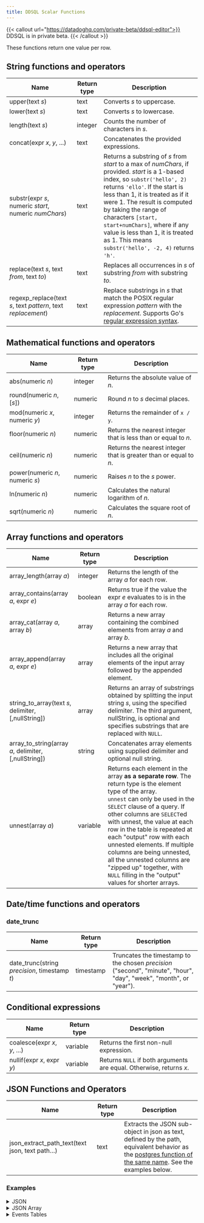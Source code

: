 ```yaml
---
title: DDSQL Scalar Functions
---
```


{{< callout url="https://datadoghq.com/private-beta/ddsql-editor">}}
DDSQL is in private beta.
{{< /callout >}}

These functions return one value per row.

## String functions and operators

| Name | Return type | Description |
|------|-------------|-------------|
| upper(text *s*) | text | Converts *s* to uppercase. |
| lower(text *s*) | text | Converts *s* to lowercase. |
| length(text *s*) | integer | Counts the number of characters in *s*. |
| concat(expr *x*, *y*, ...) | text | Concatenates the provided expressions. |
| substr(expr *s*, numeric *start*, numeric *numChars*) | text | Returns a substring of *s* from *start* to a max of *numChars*, if provided. *start* is a 1-based index, so `substr('hello', 2)` returns `'ello'`. If the start is less than 1, it is treated as if it were 1. The result is computed by taking the range of characters `[start, start+numChars]`, where if any value is less than 1, it is treated as 1. This means `substr('hello', -2, 4)` returns `'h'`. |
| replace(text *s*, text *from*, text *to*) | text | Replaces all occurrences in *s* of substring *from* with substring *to*. |
| regexp_replace(text *s*, text *pattern*, text *replacement*) | text | Replace substrings in *s* that match the POSIX regular expression *pattern* with the *replacement*. Supports Go's [regular expression syntax][1]. |


## Mathematical functions and operators

| Name | Return type | Description |
|------|-------------|-------------|
| abs(numeric *n*) | integer | Returns the absolute value of *n*. |
| round(numeric *n*, [*s*]) | numeric | Round *n* to *s* decimal places. |
| mod(numeric *x*, numeric *y*) | integer | Returns the remainder of `x / y`. |
| floor(numeric *n*) | numeric | Returns the nearest integer that is less than or equal to *n*. |
| ceil(numeric *n*) | numeric | Returns the nearest integer that is greater than or equal to *n*. |
| power(numeric *n*, numeric *s*) | numeric | Raises *n* to the *s* power. |
| ln(numeric *n*) | numeric | Calculates the natural logarithm of *n*. |
| sqrt(numeric *n*) | numeric | Calculates the square root of *n*. |


## Array functions and operators
| Name | Return type | Description |
|------|-------------|-------------|
| array_length(array *a*) | integer | Returns the length of the array *a* for each row. |
| array_contains(array *a*, expr *e*) | boolean | Returns true if the value the expr *e* evaluates to is in the array *a* for each row. |
| array_cat(array *a*, array *b*) | array | Returns a new array containing the combined elements from array *a* and array *b*.  |
| array_append(array *a*, expr *e*) | array | Returns a new array that includes all the original elements of the input array followed by the appended element. |
| string_to_array(text *s*, delimiter, [,nullString]) | array | Returns an array of substrings obtained by splitting the input string *s*, using the specified delimiter. The third argument, nullString, is optional and specifies substrings that are replaced with `NULL`. |
| array_to_string(array *a*, delimiter, [,nullString]) | string | Concatenates array elements using supplied delimiter and optional null string. |
| unnest(array *a*) | variable | Returns each element in the array <strong>as a separate row</strong>. The return type is the element type of the array.<br>`unnest` can only be used in the `SELECT` clause of a query. If other columns are `SELECT`ed with unnest, the value at each row in the table is repeated at each "output" row with each unnested elements. If multiple columns are being unnested, all the unnested columns are  "zipped up" together, with `NULL` filling in the "output" values for shorter arrays. |

## Date/time functions and operators

### date_trunc
| Name | Return type | Description |
|------|-------------|-------------|
| date_trunc(string *precision*, timestamp *t*) | timestamp | Truncates the timestamp to the chosen *precision* ("second", "minute", "hour", "day", "week", "month", or "year"). |

## Conditional expressions

| Name | Return type | Description |
|------|-------------|-------------|
| coalesce(expr *x*, *y*, ...) | variable | Returns the first non-null expression. |
| nullif(expr *x*, expr *y*) | variable | Returns `NULL` if both arguments are equal. Otherwise, returns *x*. |

## JSON Functions and Operators

| Name | Return type | Description |
|------|-------------|-------------|
| json_extract_path_text(text json, text path…) | text | Extracts the JSON sub-object in json as text, defined by the path, equivalent behavior as the [postgres function of the same name][2]. See the examples below. |

### Examples
<details>
  <summary>JSON</summary>
  Return the value under the key <i>forest</i> in each JSON object in <i>col</i>.

```json
{
"forest": "trees"
}

```
```
json_extract_path_text(col, ‘forest')
```

</details>

<details>
  <summary>JSON Array</summary>
  Return the 0th element in a JSON array under the key <i>forest</i> in each JSON object or row in <i>col</i>.

```json
[{
"forest": "trees"
}]

```

```
json_extract_path_text(col, ‘forest', ‘0')
```

</details>

<details>
  <summary>Events Tables</summary>
  To extract nested fields/JSON in events tables, reference the entire path in double quotes as the column name instead of using this function.

```
SELECT "git.commit.sha" FROM spans WHERE …
```

</details>


[1]: https://pkg.go.dev/regexp/syntax
[2]: https://www.postgresql.org/docs/current/functions-json.html
